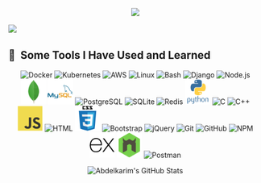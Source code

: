 

<p align="center">
  <img src="https://readme-typing-svg.demolab.com?font=Fira+Code&size=22&pause=1000&color=00C896&center=true&vCenter=true&width=600&lines=Hi%2C+I'm+ELFA+-+JS+%26+Python+Backend+Dev;Web2+Specialist+%7C+Now+Studying+Web3;Building+the+Future+of+the+Web+%F0%9F%9A%80" />
</p>


<img src="https://media.tenor.com/XtJzUJ9HhE0AAAAC/hacker-man-hacker.gif" width="500"/>

<h2>🚀 &nbsp;Some Tools I Have Used and Learned</h2>

<p align="center">
    <img src="https://cdn.jsdelivr.net/gh/devicons/devicon/icons/docker/docker-original.svg" alt="Docker" width="50" height="50" margin="5"/>
    <img src="https://cdn.jsdelivr.net/gh/devicons/devicon/icons/kubernetes/kubernetes-plain.svg" alt="Kubernetes" width="50" height="50" margin="5"/>
    <img src="https://cdn.jsdelivr.net/gh/devicons/devicon/icons/amazonwebservices/amazonwebservices-plain-wordmark.svg" alt="AWS" width="50" height="50" margin="5"/>
    <img src="https://cdn.jsdelivr.net/gh/devicons/devicon/icons/linux/linux-original.svg" alt="Linux" width="50" height="50" margin="5"/>
    <img src="https://cdn.jsdelivr.net/gh/devicons/devicon/icons/bash/bash-original.svg" alt="Bash" width="50" height="50" margin="5"/>
    <img src="https://cdn.jsdelivr.net/gh/devicons/devicon/icons/django/django-plain.svg" alt="Django" width="50" height="50" margin="5"/>
    <img src="https://cdn.jsdelivr.net/gh/devicons/devicon/icons/nodejs/nodejs-original-wordmark.svg" alt="Node.js" width="50" height="50" margin="5"/>
    <img src="https://raw.githubusercontent.com/devicons/devicon/master/icons/mongodb/mongodb-original.svg" alt="MongoDB" width="50" height="50" margin="5"/>
    <img src="https://raw.githubusercontent.com/devicons/devicon/master/icons/mysql/mysql-original-wordmark.svg" alt="MySQL" width="50" height="50" margin="5"/>
    <img src="https://cdn.jsdelivr.net/gh/devicons/devicon/icons/postgresql/postgresql-original.svg" alt="PostgreSQL" width="50" height="50" margin="5"/>
    <img src="https://cdn.jsdelivr.net/gh/devicons/devicon/icons/sqlite/sqlite-original.svg" alt="SQLite" width="50" height="50" margin="5"/>
    <img src="https://cdn.jsdelivr.net/gh/devicons/devicon/icons/redis/redis-original.svg" alt="Redis" width="50" height="50" margin="5"/>
    <img src="https://raw.githubusercontent.com/devicons/devicon/master/icons/python/python-original-wordmark.svg" alt="Python" width="50" height="50" margin="5"/>
    <img src="https://cdn.jsdelivr.net/gh/devicons/devicon/icons/c/c-original.svg" alt="C" width="50" height="50" margin="5"/>
    <img src="https://cdn.jsdelivr.net/gh/devicons/devicon/icons/cplusplus/cplusplus-original.svg" alt="C++" width="50" height="50" margin="5"/>
    <img src="https://raw.githubusercontent.com/devicons/devicon/master/icons/javascript/javascript-original.svg" alt="JavaScript" width="50" height="50" margin="5"/>
    <img src="https://cdn.jsdelivr.net/gh/devicons/devicon/icons/html5/html5-original.svg" alt="HTML" width="50" height="50" margin="5"/>
    <img src="https://raw.githubusercontent.com/devicons/devicon/master/icons/css3/css3-original-wordmark.svg" alt="CSS3" width="50" height="50" margin="5"/>
    <img src="https://cdn.jsdelivr.net/gh/devicons/devicon/icons/bootstrap/bootstrap-original-wordmark.svg" alt="Bootstrap" width="50" height="50" margin="5"/>
    <img src="https://cdn.jsdelivr.net/gh/devicons/devicon/icons/jquery/jquery-original.svg" alt="jQuery" width="50" height="50" margin="5"/>
    <img src="https://cdn.jsdelivr.net/gh/devicons/devicon/icons/git/git-original.svg" alt="Git" width="50" height="50" margin="5"/>
    <img src="https://cdn.jsdelivr.net/gh/devicons/devicon/icons/github/github-original.svg" alt="GitHub" width="50" height="50" margin="5"/>
    <img src="https://cdn.jsdelivr.net/gh/devicons/devicon/icons/npm/npm-original-wordmark.svg" alt="NPM" width="50" height="50" margin="5"/>
    <img src="https://raw.githubusercontent.com/devicons/devicon/master/icons/express/express-original.svg" alt="Express.js" width="50" height="50"/>
    <img src="https://raw.githubusercontent.com/devicons/devicon/master/icons/nodemon/nodemon-original.svg" alt="Nodemon" width="50" height="50"/>
    <img src="https://www.vectorlogo.zone/logos/getpostman/getpostman-icon.svg" alt="Postman" width="50" height="50"/>
    

</p>

<div align="center" style="display: flex; justify-content: center; gap: 10px;">
    <img src="https://github-profile-summary-cards.vercel.app/api/cards/profile-details?username=karimtz999&theme=github_dark" alt="Abdelkarim's GitHub Stats" height="350"/>
</div>
